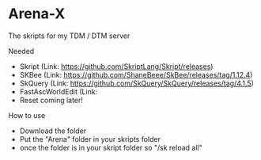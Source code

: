 # Arena-X
The skripts for my TDM / DTM server

Needed
- Skript (Link: https://github.com/SkriptLang/Skript/releases)
- SKBee (Link: https://github.com/ShaneBeee/SkBee/releases/tag/1.12.4)
- SkQuery (Link: https://github.com/SkQuery/SkQuery/releases/tag/4.1.5)
- FastAscWorldEdit (Link:
- Reset coming later!




How to use
- Download the folder
- Put the "Arena" folder in your skripts folder
- once the folder is in your skript folder so "/sk reload all"
